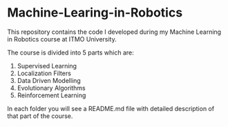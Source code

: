 # Machine-Learing-in-Robotics
This repository contains the code I developed during my Machine Learning in Robotics course at ITMO University.

The course is divided into 5 parts which are:

1. Supervised Learning
2. Localization Filters
3. Data Driven Modelling
4. Evolutionary Algorithms
5. Reinforcement Learning

In each folder you will see a README.md file with detailed description of that part of the course.

